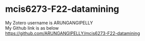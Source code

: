 # mcis6273-F22-datamining
My Zotero username is ARUNGANGIPELLY  
My Github link is as below
https://github.com/ARUNGANGIPELLY/mcis6273-F22-datamining
